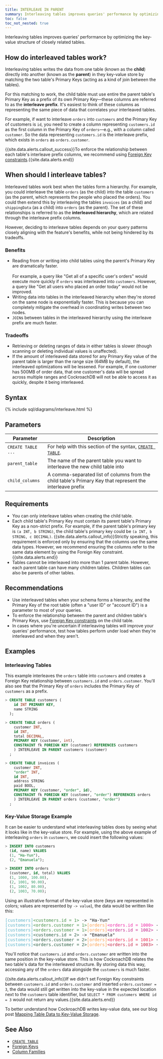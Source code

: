```yaml
---
title: INTERLEAVE IN PARENT
summary: Interleaving tables improves queries' performance by optimizing the key-value structure of closely related table's data.
toc: false
toc_not_nested: true
---
```


Interleaving tables improves queries' performance by optimizing the key-value structure of closely related tables.

<div id="toc"></div>

## How do interleaved tables work?

Interleaving tables writes the data from one table (known as the **child**) directly into another (known as the **parent**) in they key-value store by matching the two table's Primary Keys (acting as a kind of join between the tables).

For this matching to work, the child table must use entire the parent table's Primary Key as a prefix of its own Primary Key––these columns are referred to as the **interleave prefix**. It's easiest to think of these columns as representing the same piece of data that correlates your interleaved tables.

For example, if want to interleave `orders` into `customers` and the Primary Key of customers is `id`, you need to create a column representing `customers.id` as the first column in the Primary Key of `orders`&mdash;e.g., with a column called `customer`. So the data representing `customers.id` is the interleave prefix, which exists in `orders` as `orders.customer`.

{{site.data.alerts.callout_success}}To enforce the relationship between each table's interleave prefix columns, we recommend using <a href="constraints.html#foreign-keys">Foreign Key constraints</a>.{{site.data.alerts.end}}

## When should I interleave tables?

Interleaved tables work best when the tables form a hierarchy. For example, you could interleave the table `orders` (as the child) into the table `customers` (as the parent, which represents the people who placed the orders). You could then extend this by interleaving the tables `invoices` (as a child) and `shippingData` (as a child) into `orders` (as the parent). The set of these relationships is referred to as the **interleaved hierarchy**, which are related through the interleave prefix columns.

However, deciding to interleave tables depends on your query patterns closely aligning with the feature's benefits, while not being hindered by its tradeoffs.

### Benefits

- Reading from or writing into child tables using the parent's Primary Key are dramatically faster.<br/><br/>For example, a query like "Get all of a specific user's orders" would execute more quickly if `orders` was interleaved into `customers`. However, a query like "Get all users who placed an order today" would not be improved.
- Writing data into tables in the interleaved hierarchy when they're stored on the same node is exponentially faster. This is because you can completely mitigate the overhead in coordinating writes between two nodes.
- `JOIN`s between tables in the interleaved hierarchy using the interleave prefix are much faster.

### Tradeoffs

- Retrieving or deleting ranges of data in either tables is slower (though scanning or deleting individual values is unaffected).
- If the amount of interleaved data stored for any Primary Key value of the parent table is larger than the range size (64MB by default), the interleaved optimizations will be lessened. For example, if one customer has 500MB of order data, that one customer's data will be spread across multiple ranges and CockroachDB will not be able to access it as quickly, despite it being interleaved.

## Syntax

{% include sql/diagrams/interleave.html %}

## Parameters

| Parameter | Description |
|-----------|-------------|
| `CREATE TABLE ...` | For help with this section of the syntax, [`CREATE TABLE`](create-table.html).
| `parent_table` | The name of the parent table you want to interleave the new child table into |
| `child_columns` | A comma-separated list of columns from the child table's Primary Key that represent the interleave prefix |

## Requirements

- You can only interleave tables when creating the child table.
- Each child table's Primary Key must contain its parent table's Primary Key as a non-strict prefix. For example, if the parent table's primary key is `(a INT, b STRING)`, the child table's primary key could be `(a INT, b STRING, c DECIMAL)`.
	{{site.data.alerts.callout_info}}Strictly speaking, this requirement is enforced only by ensuring that the columns use the same data types. However, we recommend ensuring the columns refer to the same data element by using the Foreign Key constraint.{{site.data.alerts.end}}
- Tables cannot be interleaved into more than 1 parent table. However, each parent table can have many children tables. Children tables can also be parents of other tables.

## Recommendations

- Use interleaved tables when your schema forms a hierarchy, and the Primary Key of the root table (often a "user ID" or "account ID") is a parameter to most of your queries.
- To enforce the relationship between the parent and children table's Primary Keys, use [Foreign Key constraints](constraints.html#foreign-keys) on the child table.
- In cases where you're uncertain if interleaving tables will improve your queries' performance, test how tables perform under load when they're interleaved and when they aren't.

## Examples

### Interleaving Tables

This example interleaves the `orders` table into `customers` and creates a Foreign Key relationship between `customers.id` and `orders.customer`. You'll also see that the Primary Key of `orders` includes the Primary Key of `customers` as a prefix.

~~~ sql
> CREATE TABLE customers (
    id INT PRIMARY KEY,
    name STRING
  );

> CREATE TABLE orders (
    customer INT, 
    id INT,
    total DECIMAL, 
    PRIMARY KEY (customer, int), 
    CONSTRAINT fk FOREIGN KEY (customer) REFERENCES customers
    ) INTERLEAVE IN PARENT customers (customer)
  ;

> CREATE TABLE invoices (
    customer INT,
    "order" INT,
    id INT,
    address STRING
    paid BOOL,
    PRIMARY KEY (customer, "order", id),
    CONSTRAINT fk FOREIGN KEY (customer, "order") REFERENCES orders
    ) INTERLEAVE IN PARENT orders (customer, "order")
  ;
~~~

### Key-Value Storage Example

It can be easier to understand what interleaving tables does by seeing what it looks like in the key-value store. For example, using the above example of interleaving `orders` in `customers`, we could insert the following values:

~~~ sql
> INSERT INTO customers 
  (id, name) VALUES 
  (1, "Ha-Yun"),
  (2, "Emanuela");

> INSERT INTO orders 
  (customer, id, total) VALUES 
  (1, 1000, 100.00),
  (2, 1001, 90.00),
  (1, 1002, 80.00),
  (2, 1003, 70.00);
~~~

Using an illustrative format of the key-value store (keys are represented in colors; values are represented by `-> value`), the data would be written like this:

<pre class="highlight">
<span style="color:#62B6CB">[customers]</span><span style="color:#47924a">&lt;customers.id = 1&gt;</span> -> "Ha-Yun"
<span style="color:#62B6CB">[customers]</span><span style="color:#47924a">&lt;orders.customer = 1&gt;</span><span style="color:#FC9E4F">[orders]</span><span style="color:#ef2da8">&lt;orders.id = 1000&gt;</span> -> 100.00
<span style="color:#62B6CB">[customers]</span><span style="color:#47924a">&lt;orders.customer = 1&gt;</span><span style="color:#FC9E4F">[orders]</span><span style="color:#c4258a">&lt;orders.id = 1002&gt;</span> -> 80.00
<span style="color:#62B6CB">[customers]</span><span style="color:#2f6246">&lt;customers.id = 2&gt;</span> -> "Emanuela"
<span style="color:#62B6CB">[customers]</span><span style="color:#2f6246">&lt;orders.customer = 2&gt;</span><span style="color:#FC9E4F">[orders]</span><span style="color:#EF2D56">&lt;orders.id = 1001&gt;</span> -> 90.00
<span style="color:#62B6CB">[customers]</span><span style="color:#2f6246">&lt;orders.customer = 2&gt;</span><span style="color:#FC9E4F">[orders]</span><span style="color:#c42547">&lt;orders.id = 1003&gt;</span> -> 70.00
</pre>

You'll notice that `customers.id` and `orders.customer` are written into the same position in the key-value store. This is how CockroachDB relates the two table's data for the interleaved structure. By storing data this way, accessing any of the `orders` data alongside the `customers` is much faster.

{{site.data.alerts.callout_info}}If we didn't set Foreign Key constraints between <code>customers.id</code> and <code>orders.customer</code> and inserted <code>orders.customer = 3</code>, the data would still get written into the key-value in the expected location next to the <code>customers</code> table identifier, but <code>SELECT * FROM customers WHERE id = 3</code> would not return any values.{{site.data.alerts.end}}

To better understand how CockroachDB writes key-value data, see our blog post [Mapping Table Data to Key-Value Storage](https://www.cockroachlabs.com/blog/sql-in-cockroachdb-mapping-table-data-to-key-value-storage/).

## See Also

- [`CREATE TABLE`](create-table.html)
- [Foreign Keys](constraints.html#foreign-keys)
- [Column Families](column-families.html)



